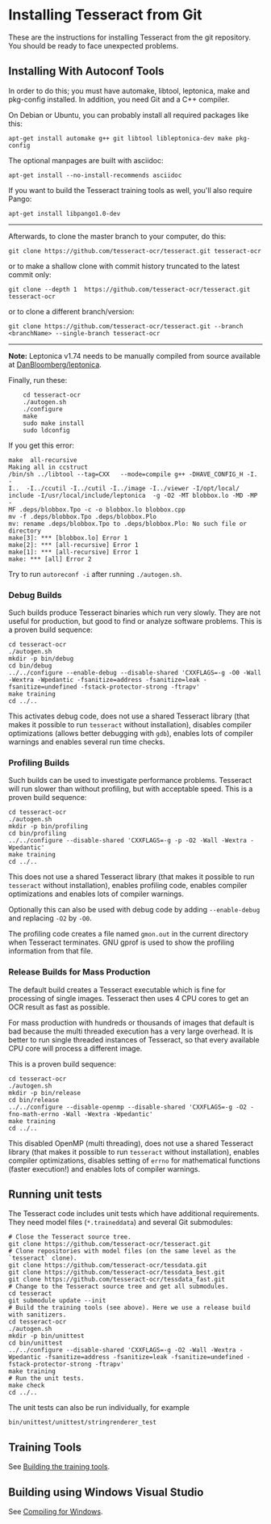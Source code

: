 # Installing Tesseract from Git
These are the instructions for installing Tesseract from the git repository. You should be ready to face unexpected problems.

## Installing With Autoconf Tools
In order to do this; you must have automake, libtool, leptonica, make and pkg-config installed. In addition, you need Git and a C++ compiler.

On Debian or Ubuntu, you can probably install all required packages like this:
```
apt-get install automake g++ git libtool libleptonica-dev make pkg-config
```

The optional manpages are built with asciidoc:
```
apt-get install --no-install-recommends asciidoc
```

If you want to build the Tesseract training tools as well, you'll also require Pango:
```
apt-get install libpango1.0-dev
```

---

Afterwards, to clone the master branch to your computer, do this:
```
git clone https://github.com/tesseract-ocr/tesseract.git tesseract-ocr
```

or to make a shallow clone with commit history truncated to the latest commit only:
```
git clone --depth 1  https://github.com/tesseract-ocr/tesseract.git tesseract-ocr
```

or to clone a different branch/version:
```
git clone https://github.com/tesseract-ocr/tesseract.git --branch <branchName> --single-branch tesseract-ocr
```

---
**Note:** Leptonica v1.74 needs to be manually compiled from source available at [DanBloomberg/leptonica](https://github.com/DanBloomberg/leptonica).

Finally, run these:
```
    cd tesseract-ocr
    ./autogen.sh
    ./configure
    make
    sudo make install
    sudo ldconfig
```

If you get this error:
```
make  all-recursive
Making all in ccstruct
/bin/sh ../libtool --tag=CXX   --mode=compile g++ -DHAVE_CONFIG_H -I. -
I..  -I../ccutil -I../cutil -I../image -I../viewer -I/opt/local/
include -I/usr/local/include/leptonica  -g -O2 -MT blobbox.lo -MD -MP -
MF .deps/blobbox.Tpo -c -o blobbox.lo blobbox.cpp
mv -f .deps/blobbox.Tpo .deps/blobbox.Plo
mv: rename .deps/blobbox.Tpo to .deps/blobbox.Plo: No such file or
directory
make[3]: *** [blobbox.lo] Error 1
make[2]: *** [all-recursive] Error 1
make[1]: *** [all-recursive] Error 1
make: *** [all] Error 2
```

Try to run `autoreconf -i` after running `./autogen.sh`.

### Debug Builds
Such builds produce Tesseract binaries which run very slowly. They are not useful for production, but good to find or analyze software problems. This is a proven build sequence:

    cd tesseract-ocr
    ./autogen.sh
    mkdir -p bin/debug
    cd bin/debug
    ../../configure --enable-debug --disable-shared 'CXXFLAGS=-g -O0 -Wall -Wextra -Wpedantic -fsanitize=address -fsanitize=leak -fsanitize=undefined -fstack-protector-strong -ftrapv'
    make training
    cd ../..

This activates debug code, does not use a shared Tesseract library (that makes it possible to run `tesseract` without installation), disables compiler optimizations (allows better debugging with `gdb`), enables lots of compiler warnings and enables several run time checks.


### Profiling Builds
Such builds can be used to investigate performance problems. Tesseract will run slower than without profiling, but with acceptable speed. This is a proven build sequence:

    cd tesseract-ocr
    ./autogen.sh
    mkdir -p bin/profiling
    cd bin/profiling
    ../../configure --disable-shared 'CXXFLAGS=-g -p -O2 -Wall -Wextra -Wpedantic'
    make training
    cd ../..

This does not use a shared Tesseract library (that makes it possible to run `tesseract` without installation),
enables profiling code,
enables compiler optimizations and enables lots of compiler warnings.

Optionally this can also be used with debug code by adding `--enable-debug` and replacing `-O2` by `-O0`.

The profiling code creates a file named `gmon.out` in the current directory when Tesseract terminates.
GNU gprof is used to show the profiling information from that file.


### Release Builds for Mass Production
The default build creates a Tesseract executable which is fine for processing of single images. Tesseract then uses 4 CPU cores to get an OCR result as fast as possible.

For mass production with hundreds or thousands of images that default is bad because the multi threaded execution has a very large overhead. It is better to run single threaded instances of Tesseract, so that every available CPU core will process a different image.

This is a proven build sequence:

    cd tesseract-ocr
    ./autogen.sh
    mkdir -p bin/release
    cd bin/release
    ../../configure --disable-openmp --disable-shared 'CXXFLAGS=-g -O2 -fno-math-errno -Wall -Wextra -Wpedantic'
    make training
    cd ../..

This disabled OpenMP (multi threading), does not use a shared Tesseract library (that makes it possible to run `tesseract` without installation), enables compiler optimizations,
disables setting of `errno` for mathematical functions (faster execution!) and enables lots of compiler warnings.


## Running unit tests
The Tesseract code includes unit tests which have additional requirements. They need model files (`*.traineddata`) and several Git submodules:

    # Close the Tesseract source tree.
    git clone https://github.com/tesseract-ocr/tesseract.git
    # Clone repositories with model files (on the same level as the `tesseract` clone).
    git clone https://github.com/tesseract-ocr/tessdata.git
    git clone https://github.com/tesseract-ocr/tessdata_best.git
    git clone https://github.com/tesseract-ocr/tessdata_fast.git
    # Change to the Tesseract source tree and get all submodules.
    cd tesseract
    git submodule update --init
    # Build the training tools (see above). Here we use a release build with sanitizers.
    cd tesseract-ocr
    ./autogen.sh
    mkdir -p bin/unittest
    cd bin/unittest
    ../../configure --disable-shared 'CXXFLAGS=-g -O2 -Wall -Wextra -Wpedantic -fsanitize=address -fsanitize=leak -fsanitize=undefined -fstack-protector-strong -ftrapv'
    make training
    # Run the unit tests.
    make check
    cd ../..

The unit tests can also be run individually, for example

    bin/unittest/unittest/stringrenderer_test


## Training Tools
See [Building the training tools](https://github.com/tesseract-ocr/tesseract/wiki/Training-Tesseract#building-the-training-tools).

## Building using Windows Visual Studio
See [Compiling for Windows](https://github.com/tesseract-ocr/tesseract/wiki/Compiling#windows).
